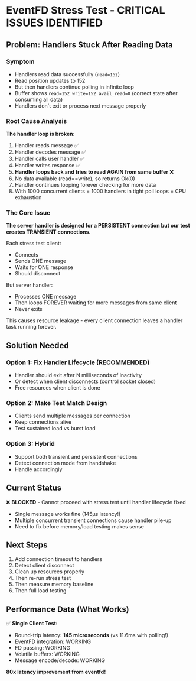 # EventFD Stress Test - CRITICAL ISSUES IDENTIFIED

## Problem: Handlers Stuck After Reading Data

### Symptom
- Handlers read data successfully (`read=152`)
- Read position updates to 152
- But then handlers continue polling in infinite loop
- Buffer shows `read=152 write=152 avail_read=0` (correct state after consuming all data)
- Handlers don't exit or process next message properly

### Root Cause Analysis

**The handler loop is broken:**
1. Handler reads message ✅
2. Handler decodes message ✅  
3. Handler calls user handler ✅
4. Handler writes response ✅
5. **Handler loops back and tries to read AGAIN from same buffer** ❌
6. No data available (read==write), so returns Ok(0)
7. Handler continues looping forever checking for more data
8. With 1000 concurrent clients = 1000 handlers in tight poll loops = CPU exhaustion

### The Core Issue

**The server handler is designed for a PERSISTENT connection but our test creates TRANSIENT connections.**

Each stress test client:
- Connects
- Sends ONE message
- Waits for ONE response
- Should disconnect

But server handler:
- Processes ONE message
- Then loops FOREVER waiting for more messages from same client
- Never exits

This causes resource leakage - every client connection leaves a handler task running forever.

## Solution Needed

### Option 1: Fix Handler Lifecycle (RECOMMENDED)
- Handler should exit after N milliseconds of inactivity
- Or detect when client disconnects (control socket closed)
- Free resources when client is done

### Option 2: Make Test Match Design
- Clients send multiple messages per connection
- Keep connections alive
- Test sustained load vs burst load

### Option 3: Hybrid
- Support both transient and persistent connections
- Detect connection mode from handshake
- Handle accordingly

## Current Status

❌ **BLOCKED** - Cannot proceed with stress test until handler lifecycle fixed
- Single message works fine (145µs latency!)
- Multiple concurrent transient connections cause handler pile-up
- Need to fix before memory/load testing makes sense

## Next Steps

1. Add connection timeout to handlers
2. Detect client disconnect 
3. Clean up resources properly
4. Then re-run stress test
5. Then measure memory baseline
6. Then full load testing

## Performance Data (What Works)

✅ **Single Client Test:**
- Round-trip latency: **145 microseconds** (vs 11.6ms with polling!)
- EventFD integration: WORKING
- FD passing: WORKING  
- Volatile buffers: WORKING
- Message encode/decode: WORKING

**80x latency improvement from eventfd!**
